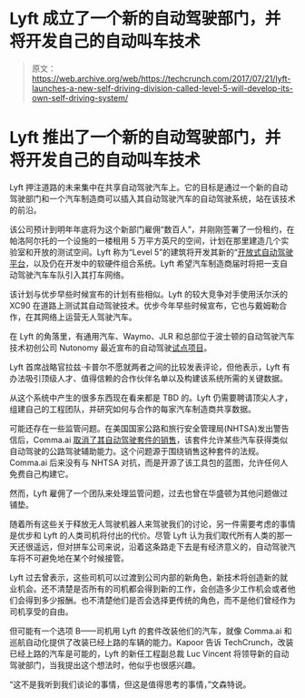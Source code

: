 # Lyft 成立了一个新的自动驾驶部门，并将开发自己的自动叫车技术 

> 原文：<https://web.archive.org/web/https://techcrunch.com/2017/07/21/lyft-launches-a-new-self-driving-division-called-level-5-will-develop-its-own-self-driving-system/>

# Lyft 推出了一个新的自动驾驶部门，并将开发自己的自动叫车技术

Lyft 押注道路的未来集中在共享自动驾驶汽车上。它的目标是通过一个新的自动驾驶部门和一个汽车制造商可以插入其自动驾驶汽车的自动驾驶系统，站在该技术的前沿。

该公司预计到明年年底将为这个新部门雇佣“数百人”，并刚刚签署了一份租约，在帕洛阿尔托的一个设施的一楼租用 5 万平方英尺的空间，计划在那里建造几个实验室和开放的测试空间。Lyft 称为“Level 5”的建筑将开发其新的“[开放式自动驾驶平台](https://web.archive.org/web/20230205195629/https://take.lyft.com/open-platform/)，以及仍在开发中的软硬件组合系统。Lyft 希望汽车制造商届时将把一支自动驾驶汽车车队引入其打车网络。

该计划与优步早些时候宣布的计划有些相似。Lyft 的较大竞争对手使用沃尔沃的 XC90 在道路上测试其自动驾驶技术。优步今年早些时候宣布，它也与戴姆勒合作，在其网络上运营无人驾驶汽车。

在 Lyft 的角落里，有通用汽车、Waymo、JLR 和总部位于波士顿的自动驾驶汽车技术初创公司 Nutonomy 最近宣布的自动驾驶[试点项目](https://web.archive.org/web/20230205195629/https://techcrunch.com/2017/06/06/lyft-and-nutonomy-partner-to-bring-first-self-driving-lyft-service-to-boston/)。

Lyft 首席战略官拉兹·卡普尔不愿就两者之间的比较发表评论，但他表示，Lyft 有办法吸引顶级人才、值得信赖的合作伙伴名单以及构建该系统所需的关键数据。

从这个系统中产生的很多东西现在看来都是 TBD 的。Lyft 仍需要聘请顶尖人才，组建自己的工程团队，并研究如何与合作的每家汽车制造商共享数据。

可能还存在一些监管问题。在美国国家公路和旅行安全管理局(NHTSA)发出警告信后，Comma.ai [取消了其自动驾驶套件的销售](https://web.archive.org/web/20230205195629/https://techcrunch.com/2016/10/28/comma-ai-cancels-the-comma-one-following-nhtsa-letter/)，该套件允许某些汽车获得类似自动驾驶的公路驾驶辅助能力。这个问题源于围绕销售这种套件的法规。Comma.ai 后来没有与 NHTSA 对抗，而是开源了该工具包的蓝图，允许任何人免费自己构建它。

然而，Lyft 雇佣了一个团队来处理监管问题，过去也曾在华盛顿为其他问题做过铺垫。

随着所有这些关于释放无人驾驶机器人来驾驶我们的讨论，另一件需要考虑的事情是优步和 Lyft 的人类司机将付出的代价。尽管 Lyft 认为我们取代所有人类的那一天还很遥远，但对拼车公司来说，沿着这条路走下去是有经济意义的，自动驾驶汽车将不可避免地在某个时候接管。

Lyft 过去曾表示，这些司机可以过渡到公司内部的新角色，新技术将创造新的就业机会。还不清楚是否所有的司机都会得到新的工作，会创造多少工作机会或者他们会得到多少报酬。也不清楚他们是否会选择更传统的角色，而不是他们曾经作为司机享受的自由。

但可能有一个选项 B——司机用 Lyft 的套件改装他们的汽车，就像 Comma.ai 和巡航自动化提供了改装已经上路的车辆的能力。Kapoor 告诉 TechCrunch，改装已经上路的汽车是可能的，Lyft 的新任工程副总裁 Luc Vincent 将领导新的自动驾驶部门，当我提出这个想法时，他似乎也很感兴趣。

“这不是我听到我们谈论的事情，但这是值得思考的事情，”文森特说。